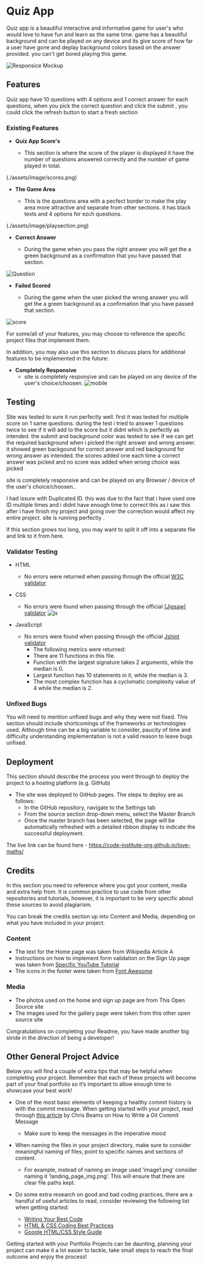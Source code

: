 # Quiz App

Quiz app is a beautiful interactive and informative game for user's who would love to have fun and learn as the same time. game has a beautiful background and can be played on any device and its give score of how far a user have gone and deplay background colors based on the answer provided. 
you can't get bored playing this game.

![Responsice Mockup](media/love_maths_mockup.png)

## Features 

Quiz app have 10 questions with 4 options and 1 correct answer for each questions, when you pick the correct question and click the submit , you could click the refresh button to start a fresh section
### Existing Features

- __Quiz App Score's__

  - This section is where the score of the player is displayed it have the number of questions answered correctly and the number of game played in total.

 (./assets/image/scores.png)

- __The Game Area__

  - This is the questions area with a pecfect border to make the play area more attractive and separate from other sections. it has black texts and 4 options for ezch questions. 

 (./assets/image/playsection.png)

- __Correct Answer__

  - During the game when you pass the right answer you will get the a green background as a confirmation that you have passed that section.

![Question](./assets/image/passed.png)

- __Failed Scored__

  - During the game when the user picked the wrong answer you will get the a green background as a confirmation that you have passed that section.

![score](./assets/image/failed.png)

For some/all of your features, you may choose to reference the specific project files that implement them.

In addition, you may also use this section to discuss plans for additional features to be implemented in the future:

- __Completely Responsive__
  - site is completely responsive and can be played on any device of the user's choice/choosen.
![mobile](./assets/image/responsive1.png)

## Testing 

Site was tested to sure it run perfectly well. first it was tested for multiple score on 1 same questions. during the test i tried to answer 1 questions twice to see if it will add to the score but it didnt which is perfectly as intended. the submit and background color was tested to see if we can get the required background when i picked the right answer and wrong answer. it showed green backgound for correct answer and red background for wrong answer as intended.
the scores added one each time a correct answer was picked and no score was added when wrong choice was picked

site is completely responsive and can be played on any Browser / device of the user's choice/choosen..

I had issure with Duplicated ID. this was due to the fact that i have used one ID multiple times and i didnt have enough time to correct this as i saw this after i have finish my project and going over the correction would affect my entire project. site is running perfectly .

If this section grows too long, you may want to split it off into a separate file and link to it from here.


### Validator Testing 

- HTML
    - No errors were returned when passing through the official [W3C validator](https://validator.w3.org/nu/#textarea)
- CSS
    - No errors were found when passing through the official [(Jigsaw) validator](https://jigsaw.w3.org/css-validator/validator)
    ![js](./assets/image/jsValidator.png)

- JavaScript
    - No errors were found when passing through the official [Jshint validator](https://jshint.com/)
      - The following metrics were returned: 
      - There are 11 functions in this file.
      - Function with the largest signature takes 2 arguments, while the median is 0.
      - Largest function has 10 statements in it, while the median is 3.
      - The most complex function has a cyclomatic complexity value of 4 while the median is 2.

### Unfixed Bugs

You will need to mention unfixed bugs and why they were not fixed. This section should include shortcomings of the frameworks or technologies used. Although time can be a big variable to consider, paucity of time and difficulty understanding implementation is not a valid reason to leave bugs unfixed. 

## Deployment

This section should describe the process you went through to deploy the project to a hosting platform (e.g. GitHub) 

- The site was deployed to GitHub pages. The steps to deploy are as follows: 
  - In the GitHub repository, navigate to the Settings tab 
  - From the source section drop-down menu, select the Master Branch
  - Once the master branch has been selected, the page will be automatically refreshed with a detailed ribbon display to indicate the successful deployment. 

The live link can be found here - https://code-institute-org.github.io/love-maths/


## Credits 

In this section you need to reference where you got your content, media and extra help from. It is common practice to use code from other repositories and tutorials, however, it is important to be very specific about these sources to avoid plagiarism. 

You can break the credits section up into Content and Media, depending on what you have included in your project. 

### Content 

- The text for the Home page was taken from Wikipedia Article A
- Instructions on how to implement form validation on the Sign Up page was taken from [Specific YouTube Tutorial](https://www.youtube.com/)
- The icons in the footer were taken from [Font Awesome](https://fontawesome.com/)

### Media

- The photos used on the home and sign up page are from This Open Source site
- The images used for the gallery page were taken from this other open source site


Congratulations on completing your Readme, you have made another big stride in the direction of being a developer! 

## Other General Project Advice

Below you will find a couple of extra tips that may be helpful when completing your project. Remember that each of these projects will become part of your final portfolio so it’s important to allow enough time to showcase your best work! 

- One of the most basic elements of keeping a healthy commit history is with the commit message. When getting started with your project, read through [this article](https://chris.beams.io/posts/git-commit/) by Chris Beams on How to Write  a Git Commit Message 
  - Make sure to keep the messages in the imperative mood 

- When naming the files in your project directory, make sure to consider meaningful naming of files, point to specific names and sections of content.
  - For example, instead of naming an image used ‘image1.png’ consider naming it ‘landing_page_img.png’. This will ensure that there are clear file paths kept. 

- Do some extra research on good and bad coding practices, there are a handful of useful articles to read, consider reviewing the following list when getting started:
  - [Writing Your Best Code](https://learn.shayhowe.com/html-css/writing-your-best-code/)
  - [HTML & CSS Coding Best Practices](https://medium.com/@inceptiondj.info/html-css-coding-best-practice-fadb9870a00f)
  - [Google HTML/CSS Style Guide](https://google.github.io/styleguide/htmlcssguide.html#General)

Getting started with your Portfolio Projects can be daunting, planning your project can make it a lot easier to tackle, take small steps to reach the final outcome and enjoy the process! 

